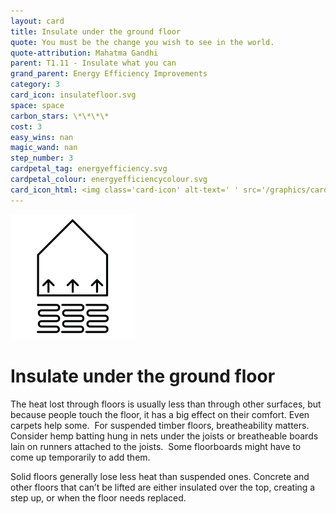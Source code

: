 ```yaml
---
layout: card
title: Insulate under the ground floor
quote: You must be the change you wish to see in the world.
quote-attribution: Mahatma Gandhi
parent: T1.11 - Insulate what you can
grand_parent: Energy Efficiency Improvements 
category: 3
card_icon: insulatefloor.svg
space: space
carbon_stars: \*\*\*\*
cost: 3
easy_wins: nan
magic_wand: nan
step_number: 3
cardpetal_tag: energyefficiency.svg
cardpetal_colour: energyefficiencycolour.svg
card_icon_html: <img class='card-icon' alt-text=' ' src='/graphics/card_icons/insulatefloor.svg'>
---
```


<img class='card-icon' alt-text=' ' src='/graphics/card_icons/insulatefloor.svg'>
<h1>Insulate under the ground floor</h1>

<p>The heat lost through floors is usually less than through other surfaces, but because people touch the floor, it has a big effect on their comfort. Even carpets help some.  For suspended timber floors, breatheability matters.  Consider hemp batting hung in nets under the joists or breatheable boards lain on runners attached to the joists.  Some floorboards might have to come up temporarily to add them.  </p><p>Solid floors generally lose less heat than suspended ones. Concrete and other floors that can’t be lifted are either insulated over the top, creating a step up, or when the floor needs replaced. </p> 

